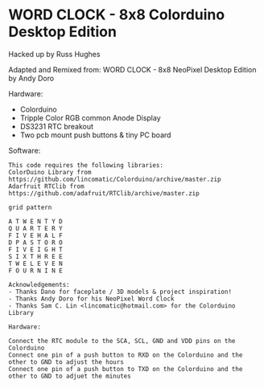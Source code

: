 # WORD CLOCK - 8x8 Colorduino Desktop Edition
Hacked up by Russ Hughes

Adapted and Remixed from:
WORD CLOCK - 8x8 NeoPixel Desktop Edition by Andy Doro

Hardware:

- Colorduino
- Tripple Color RGB common Anode Display
- DS3231 RTC breakout
- Two pcb mount push buttons & tiny PC board

Software:

	This code requires the following libraries:
	ColorDuino Library from https://github.com/lincomatic/Colorduino/archive/master.zip
	Adarfruit RTClib from https://github.com/adafruit/RTClib/archive/master.zip		

    grid pattern

    A T W E N T Y D
    Q U A R T E R Y
    F I V E H A L F
    D P A S T O R O
    F I V E I G H T
    S I X T H R E E
    T W E L E V E N
    F O U R N I N E

	Acknowledgements:
	- Thanks Dano for faceplate / 3D models & project inspiration!
	- Thanks Andy Doro for his NeoPixel Word Clock
	- Thanks Sam C. Lin <lincomatic@hotmail.com> for the Colorduino Library

	Hardware:

	Connect the RTC module to the SCA, SCL, GND and VDD pins on the Colorduino
	Connect one pin of a push button to RXD on the Colorduino and the other to GND to adjust the hours 
	Connect one pin of a push button to TXD on the Colorduino and the other to GND to adjuet the minutes
	
	
